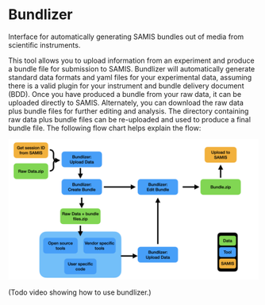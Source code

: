 # Bundlizer
Interface for automatically generating SAMIS bundles out of media from scientific instruments.

This tool allows you to upload information from an experiment and produce a bundle file for submission to SAMIS.  Bundlizer will automatically generate standard data formats and yaml files for your experimental data, assuming there is a valid plugin for your instrument and bundle delivery document (BDD).  Once you have produced a bundle from your raw data, it can be uploaded directly to SAMIS.  Alternately, you can download the raw data plus bundle files for further editing and analysis.  The directory containing raw data plus bundle files can be re-uploaded and used to produce a final bundle file.  The following flow chart helps explain the flow:

![](BundlizerFlowChart.png)

(Todo video showing how to use bundlizer.)
